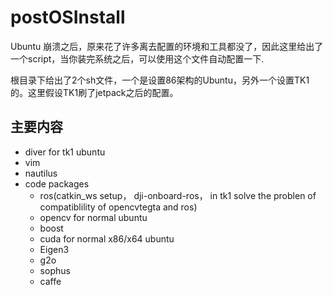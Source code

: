 # postOSInstall
Ubuntu 崩溃之后，原来花了许多离去配置的环境和工具都没了，因此这里给出了一个script，当你装完系统之后，可以使用这个文件自动配置一下.

根目录下给出了2个sh文件，一个是设置86架构的Ubuntu，另外一个设置TK1的。这里假设TK1刷了jetpack之后的配置。
## 主要内容
- diver for tk1 ubuntu
- vim
- nautilus
- code packages
  - ros(catkin_ws setup， dji-onboard-ros， in tk1 solve the problen of compatiblility of opencvtegta and ros)
  - opencv for normal ubuntu
  - boost
  - cuda for normal x86/x64 ubuntu
  - Eigen3
  - g2o
  - sophus
  - caffe
